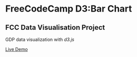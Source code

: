 # FreeCodeCamp D3:Bar Chart
## FCC Data Visualisation Project
GDP data  visualization with *d3.js*

[Live Demo](https://annestezia.github.io/fcc-d3-barchart/)